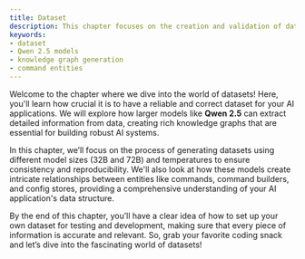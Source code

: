 ```yaml
---
title: Dataset
description: This chapter focuses on the creation and validation of datasets for AI applications, emphasizing the importance of accurate data in model performance.
keywords:
- dataset
- Qwen 2.5 models
- knowledge graph generation
- command entities
---
```


Welcome to the chapter where we dive into the world of datasets! Here, you'll learn how crucial it is to have a reliable and correct dataset for your AI applications. We will explore how larger models like **Qwen 2.5** can extract detailed information from data, creating rich knowledge graphs that are essential for building robust AI systems.

In this chapter, we’ll focus on the process of generating datasets using different model sizes (32B and 72B) and temperatures to ensure consistency and reproducibility. We'll also look at how these models create intricate relationships between entities like commands, command builders, and config stores, providing a comprehensive understanding of your AI application's data structure.

By the end of this chapter, you’ll have a clear idea of how to set up your own dataset for testing and development, making sure that every piece of information is accurate and relevant. So, grab your favorite coding snack and let’s dive into the fascinating world of datasets!